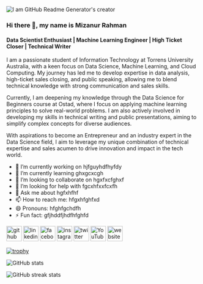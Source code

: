 ![I am GitHub Readme Generator's creator](https://mizanur.io/wp-content/uploads/2024/10/Mizanur-Cover.jpg)

### Hi there 👋, my name is Mizanur Rahman
#### Data Scientist Enthusiast | Machine Learning Engineer | High Ticket Closer | Technical Writer


I am a passionate student of Information Technology at Torrens University Australia, with a keen focus on Data Science, Machine Learning, and Cloud Computing. My journey has led me to develop expertise in data analysis, high-ticket sales closing, and public speaking, allowing me to blend technical knowledge with strong communication and sales skills.

Currently, I am deepening my knowledge through the Data Science for Beginners course at Ostad, where I focus on applying machine learning principles to solve real-world problems. I am also actively involved in developing my skills in technical writing and public presentations, aiming to simplify complex concepts for diverse audiences.

With aspirations to become an Entrepreneur and an industry expert in the Data Science field, I aim to leverage my unique combination of technical expertise and sales acumen to drive innovation and impact in the tech world.
 

- 🔭 I’m currently working on hjfguyhdfhyfdy 
- 🌱 I’m currently learning ghxgcxcgh 
- 👯 I’m looking to collaborate on hgxfxcfghxf 
- 🤔 I’m looking for help with fgcxhfxxfcxfh 
- 💬 Ask me about hgfxhfhf 
- 📫 How to reach me: hfgxhfghfxd 
- 😄 Pronouns: hfghfgchdfh 
- ⚡ Fun fact: gfjhddfjhdfhfghfd 


[<img src='https://cdn.jsdelivr.net/npm/simple-icons@3.0.1/icons/github.svg' alt='github' height='40'>](https://github.com/mizan-tech)  [<img src='https://cdn.jsdelivr.net/npm/simple-icons@3.0.1/icons/linkedin.svg' alt='linkedin' height='40'>](https://www.linkedin.com/in/https://www.linkedin.com/in/mizanur-rahman-895977253//)  [<img src='https://cdn.jsdelivr.net/npm/simple-icons@3.0.1/icons/facebook.svg' alt='facebook' height='40'>](https://www.facebook.com/https://www.facebook.com/mizan2025)  [<img src='https://cdn.jsdelivr.net/npm/simple-icons@3.0.1/icons/instagram.svg' alt='instagram' height='40'>](https://www.instagram.com/Instagram.com/)  [<img src='https://cdn.jsdelivr.net/npm/simple-icons@3.0.1/icons/twitter.svg' alt='twitter' height='40'>](https://twitter.com/Twitter.com)  [<img src='https://cdn.jsdelivr.net/npm/simple-icons@3.0.1/icons/youtube.svg' alt='YouTube' height='40'>](https://www.youtube.com/channel/YouTube.com)  [<img src='https://cdn.jsdelivr.net/npm/simple-icons@3.0.1/icons/icloud.svg' alt='website' height='40'>](https://mizanur.io/)  

[![trophy](https://github-profile-trophy.vercel.app/?username=mizan-tech)](https://github.com/ryo-ma/github-profile-trophy)

![GitHub stats](https://github-readme-stats.vercel.app/api?username=mizan-tech&show_icons=true)  

![GitHub streak stats](https://streak-stats.demolab.com/?user=mizan-tech)  

